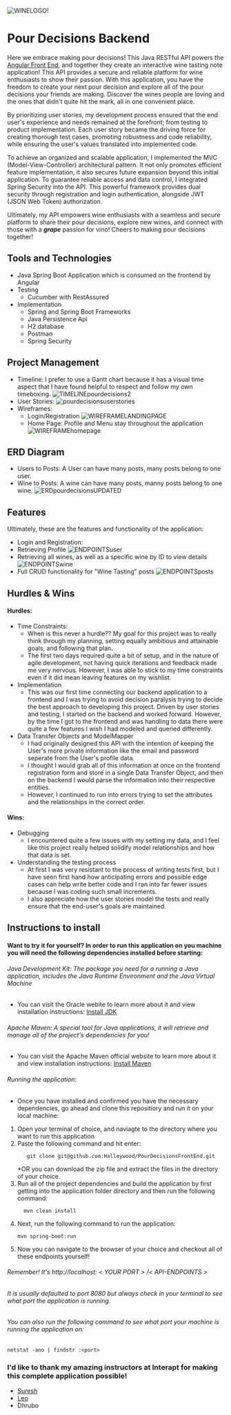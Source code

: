 ![WINELOGO!](https://github.com/Halleywood/PourDecisionsBackEnd/assets/87944545/e50dcc11-3700-4356-a9f0-9091950406c1)
# Pour Decisions Backend
Here we embrace making pour decisions! This Java RESTful API powers the [Angular Front End](https://github.com/Halleywood/PourDecisionsFrontEnd), and together they create an interactive wine tasting note application! This API provides a secure and reliable platform for wine enthusiasts to show their passion. With this application, you have the freedom to create your next pour decision and explore all of the pour decisions your friends are making. Discover the wines people are loving and the ones that didn't quite hit the mark, all in one convenient place.

By prioritizing user stories, my development process ensured that the end user's experience and needs remained at the forefront; from testing to product implementation. Each user story became the driving force for creating thorough test cases, promoting robustness and code reliability, while ensuring the user's values translated into implemented code.

To achieve an organized and scalable application, I implemented the MVC (Model-View-Controller) architectural pattern. It not only promotes efficient feature implementation, it also secures future expansion beyond this initial application. To guarantee reliable access and data control, I integrated Spring Security into the API. This powerful framework provides dual security through registration and login authentication, alongside JWT (JSON Web Token) authorization.

Ultimately, my API empowers wine enthusiasts with a seamless and secure platform to share their pour decisions, explore new wines, and connect with those with a _**grape**_ passion for vino! Cheers to making pour decisions together!

## Tools and Technologies
* Java Spring Boot Application which is consumed on the frontend by Angular
* Testing
  * Cucumber with RestAssured 
* Implementation 
  * Spring and Spring Boot Frameworks
  * Java Persistence Api
  * H2 database 
  * Postman 
  * Spring Security

## Project Management 
* Timeline: I prefer to use a Gantt chart because it has a visual time aspect that I have found helpful to respect and follow my own timeboxing. 
  ![TIMELINEpourdecisions2](https://github.com/Halleywood/PourDecisionsBackEnd/assets/87944545/f2bf786c-7196-4f7b-b606-4519675b18d6)
* User Stories:
  ![pourdecisionsuserstories](https://github.com/Halleywood/PourDecisionsBackEnd/assets/87944545/46ccd6b8-4ede-4f8e-b197-30ebfe0b1109)
* Wireframes:
  * Login/Registration
    ![WIREFRAMELANDINGPAGE](https://github.com/Halleywood/PourDecisionsBackEnd/assets/87944545/d18f53a0-05a0-4a49-9069-9fc7c75485ac)
  * Home Page: Profile and Menu stay throughout the application
    ![WIREFRAMEhomepage](https://github.com/Halleywood/PourDecisionsBackEnd/assets/87944545/662a8213-f97e-4d1e-bdf5-2254323ab00e)

## ERD Diagram
* Users to Posts: A User can have many posts, many posts belong to one user. 
* Wine to Posts: A wine can have many posts, manny posts belong to one wine.
  ![ERDpourdecisionsUPDATED](https://github.com/Halleywood/PourDecisionsBackEnd/assets/87944545/c5939143-ee09-42ec-8eeb-60937300603f)

## Features
Ultimately, these are the features and functionality of the application: 
* Login and Registration:
* Retrieving Profile
  ![ENDPOINTSuser](https://github.com/Halleywood/PourDecisionsBackEnd/assets/87944545/4bfb5d8e-3254-4b36-aace-0e3e994a7a93)
* Retrieving all wines, as well as a specific wine by ID to view details
  ![ENDPOINTSwine](https://github.com/Halleywood/PourDecisionsBackEnd/assets/87944545/31bc1eec-309d-44e7-978b-d39b3ea90c5f)
* Full CRUD functionality for "Wine Tasting" posts
  ![ENDPOINTSposts](https://github.com/Halleywood/PourDecisionsBackEnd/assets/87944545/bf5a07ec-b569-4cbf-914e-dcb97b7699b2)

## Hurdles & Wins
#### Hurdles:
* Time Constraints:
  * When is this never a hurdle?? My goal for this project was to really think through my planning, setting equally ambitious and attainable goals, and following that plan.
  * The first two days required quite a bit of setup, and in the nature of agile development, not having quick iterations and feedback made me very nervous. However, I was able to stick to my time constraints even if it did mean leaving features on my wishlist.
* Implementation
  * This was our first time connecting our backend application to a frontend and I was trying to avoid decision paralysis trying to decide the best approach to developing this project. Driven by user stories and testing, I started on the backend and worked forward. However, by the time I got to the frontend and was handling to data there were quite a few features I wish I had modeled and queried differently.
* Data Transfer Objects and ModelMapper
  * I had originally designed this API with the intention of keeping the User's more private information like the email and password seperate from the User's profile data.
  * I thought I would grab all of this information at once on the frontend registration form and store in a single Data Transfer Object, and then on the backend I would parse the information into their respective entities.
  * However, I continued to run into errors trying to set the attributes and the relationships in the correct order.
#### Wins:
* Debugging
  * I encountered quite a few issues with my setting my data, and I feel like this project really helped solidify model relationships and how that data is set.
* Understanding the testing process
  * At first I was very resistant to the process of writing tests first, but I have seen first hand how anticipating errors and possible edge cases can help write better code and I ran into far fewer issues because I was coding such small increments.
  * I also appreciate how the user stories model the tests and really ensure that the end-user's goals are maintained.

## Instructions to install 
####  Want to try it for yourself? In order to run this application on you machine you will need the following dependencies installed before starting: 
######  Java Development Kit: The package you need for a running a Java application, includes the Java Runtime Environment and the Java Virtual Machine
*   You can visit the Oracle webite to learn more about it and view installation instructions:
[Install JDK](https://www.oracle.com/java/technologies/downloads/#java20)
######  Apache Maven: A special tool for Java applications, it will retrieve and manage all of the project's dependencies for you! 
* You can visit the Apache Maven official website to learn more about it and view installation instructions: [Install Maven](https://maven.apache.org/download.cgi)
######  Running the application:
* Once you have installed and confirmed you have the necessary dependencies, go ahead and clone this repositiory and run it on your local machine: 
1. Open your terminal of choice, and naviagte to the directory where you want to run this application
2. Paste the following command and hit enter: 
   ```
      git clone git@github.com:Halleywood/PourDecisionsFrontEnd.git
    ```
   *OR you can download the zip file and extract the files in the directory of your choice. 
3. Run all of the project dependencies and build the application by first getting into the application folder directory and then run the following command:
    ```
      mvn clean install
    ```
4. Next, run the following command to run the application: 
    ```
    mvn spring-boot:run
   ```
5. Now you can navigate to the browser of your choice and checkout all of these endpoints yourself! 
###### Remember! It's http://localhost: < YOUR PORT > /< API-ENDPOINTS > 
###### It is usually defaulted to port 8080 but always check in your terminal to see what port the application is running.  
###### You can also run the following command to see what port your machine is running the application on: 
```netstat -ano | findstr :<port>```

### I'd like to thank my amazing instructors at Interapt for making this complete application possible! 
* [Suresh ](https://github.com/sureshmelvinsigera/)
* [ Leo ](https://github.com/LRodriguez92)
* Dhrubo 

